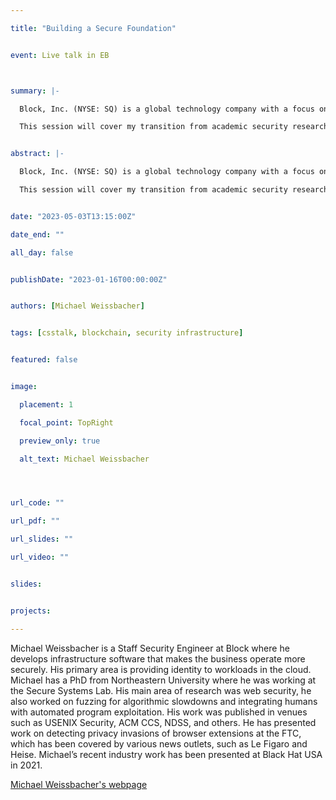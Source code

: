 ```yaml
---

title: "Building a Secure Foundation"


event: Live talk in EB



summary: |-

  Block, Inc. (NYSE: SQ) is a global technology company with a focus on financial services. Made up of Square, Cash App, Spiral, TIDAL, and TBD, we build tools to help more people access the economy. Square helps sellers run and grow their businesses with its integrated ecosystem of commerce solutions, business software, and banking services. With Cash App, anyone can easily send, spend, or invest their money in stocks or Bitcoin. Spiral builds and funds free, open-source Bitcoin projects. Artists use TIDAL to help them succeed as entrepreneurs and connect more deeply with fans. TBD is building an open developer platform to make it easier to access Bitcoin and other blockchain technologies without having to go through an institution.

  This session will cover my transition from academic security research at Northeastern’s Seclab into a role of industrial security engineering. We will dive into recent major infrastructure security projects at Block, such as a system to integrate acquisitions into the Block service mesh and bringing security infrastructure features from our Data Center and AWS EKS to AWS Lambda. Through these deep dives we will share how an academic background helps in industrial security engineering.


abstract: |-

  Block, Inc. (NYSE: SQ) is a global technology company with a focus on financial services. Made up of Square, Cash App, Spiral, TIDAL, and TBD, we build tools to help more people access the economy. Square helps sellers run and grow their businesses with its integrated ecosystem of commerce solutions, business software, and banking services. With Cash App, anyone can easily send, spend, or invest their money in stocks or Bitcoin. Spiral builds and funds free, open-source Bitcoin projects. Artists use TIDAL to help them succeed as entrepreneurs and connect more deeply with fans. TBD is building an open developer platform to make it easier to access Bitcoin and other blockchain technologies without having to go through an institution.

  This session will cover my transition from academic security research at Northeastern’s Seclab into a role of industrial security engineering. We will dive into recent major infrastructure security projects at Block, such as a system to integrate acquisitions into the Block service mesh and bringing security infrastructure features from our Data Center and AWS EKS to AWS Lambda. Through these deep dives we will share how an academic background helps in industrial security engineering.


date: "2023-05-03T13:15:00Z"

date_end: ""

all_day: false


publishDate: "2023-01-16T00:00:00Z"


authors: [Michael Weissbacher]


tags: [csstalk, blockchain, security infrastructure]


featured: false


image:

  placement: 1

  focal_point: TopRight

  preview_only: true

  alt_text: Michael Weissbacher




url_code: ""

url_pdf: ""

url_slides: ""

url_video: ""


slides:


projects:

---
```




Michael Weissbacher is a Staff Security Engineer at Block where he develops infrastructure software that makes the business operate more securely. His primary area is providing identity to workloads in the cloud. Michael has a PhD from Northeastern University where he was working at the Secure Systems Lab. His main area of research was web security, he also worked on fuzzing for algorithmic slowdowns and integrating humans with automated program exploitation. His work was published in venues such as USENIX Security, ACM CCS, NDSS, and others. He has presented work on detecting privacy invasions of browser extensions at the FTC, which has been covered by various news outlets, such as Le Figaro and Heise. Michael’s recent industry work has been presented at Black Hat USA in 2021.


[Michael Weissbacher's webpage](https://mweissbacher.com/) 

